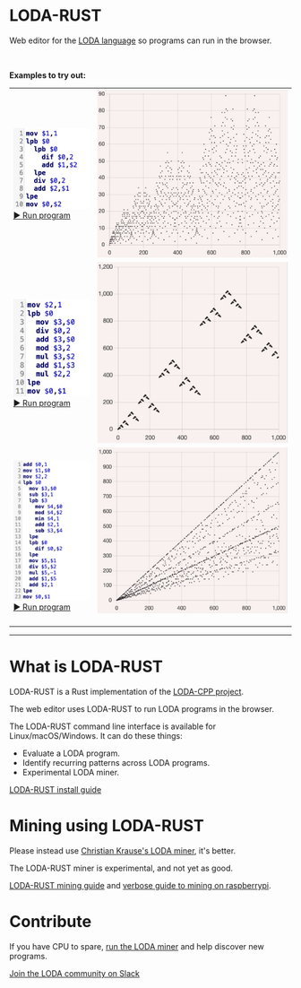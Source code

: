 # LODA-RUST

Web editor for the [LODA language](https://loda-lang.org/) so programs can run in the browser.

<br>

**Examples to try out:**

<table>
<tr>
<td><a href="https://loda-lang.org/edit/?oeis=2487"><img src="documents/a002487_program.jpg"><br>▶️ Run program</a></td>
<td><a href="https://loda-lang.org/edit/?oeis=2487"><img src="documents/a002487_plot.jpg"></a></td>
</tr>
<tr>
<td><a href="https://loda-lang.org/edit/?oeis=3188"><img src="documents/a003188_program.jpg"><br>▶️ Run program</a></td>
<td><a href="https://loda-lang.org/edit/?oeis=3188"><img src="documents/a003188_plot.jpg"></a></td>
</tr>
<tr>
<td><a href="https://loda-lang.org/edit/?oeis=10"><img src="documents/a000010_program.jpg"><br>▶️ Run program</a></td>
<td><a href="https://loda-lang.org/edit/?oeis=10"><img src="documents/a000010_plot.jpg"></a><br><img width="1000" height="1" /></td>
</tr>
</table>

---

# What is LODA-RUST

LODA-RUST is a Rust implementation of the [LODA-CPP project](https://github.com/loda-lang/loda-cpp).

The web editor uses LODA-RUST to run LODA programs in the browser.

The LODA-RUST command line interface is available for Linux/macOS/Windows. It can do these things:
- Evaluate a LODA program.
- Identify recurring patterns across LODA programs.
- Experimental LODA miner.

[LODA-RUST install guide](documents/install.md)


# Mining using LODA-RUST

Please instead use [Christian Krause's LODA miner](https://loda-lang.org/mining/), it's better.

The LODA-RUST miner is experimental, and not yet as good. 

[LODA-RUST mining guide](/documents/mining.md) and [verbose guide to mining on raspberrypi](https://github.com/loda-lang/loda-rust/blob/develop/documents/mining-on-raspberrypi.md).


# Contribute

If you have CPU to spare, [run the LODA miner](https://loda-lang.org/mining/) and help discover new programs.

[Join the LODA community on Slack](https://loda-lang.slack.com/)
